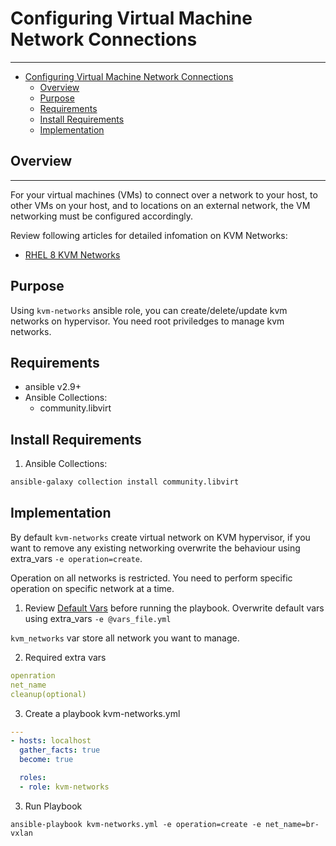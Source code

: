 # Configuring Virtual Machine Network Connections
***

- [Configuring Virtual Machine Network Connections](#configuring-virtual-machine-network-connections)
  - [Overview](#overview)
  - [Purpose](#purpose)
  - [Requirements](#requirements)
  - [Install Requirements](#install-requirements)
  - [Implementation](#implementation)

## Overview
***
For your virtual machines (VMs) to connect over a network to your host, to other VMs on your host, and to locations on an external network, the VM networking must be configured accordingly.

Review following articles for detailed infomation on KVM Networks:
- [RHEL 8 KVM Networks](https://access.redhat.com/documentation/en-us/red_hat_enterprise_linux/8/html/configuring_and_managing_virtualization/configuring-virtual-machine-network-connections_configuring-and-managing-virtualization)

## Purpose
Using `kvm-networks` ansible role, you can create/delete/update kvm networks on hypervisor. You need root priviledges to manage kvm networks.

## Requirements

- ansible v2.9+
- Ansible Collections:
  - community.libvirt

## Install Requirements

1. Ansible Collections:

```bash
ansible-galaxy collection install community.libvirt
```

## Implementation
By default `kvm-networks` create virtual network on KVM hypervisor, if you want to remove any existing networking overwrite the behaviour using extra_vars `-e operation=create`.

Operation on all networks is restricted. You need to perform specific operation on specific network at a time.

1. Review [Default Vars](./defaults/main.yml) before running the playbook. Overwrite default vars using extra_vars `-e @vars_file.yml`

`kvm_networks` var store all network you want to manage.

2. Required extra vars
```yaml
openration
net_name
cleanup(optional)
```

3. Create a playbook kvm-networks.yml
```yaml
---
- hosts: localhost
  gather_facts: true
  become: true

  roles:
  - role: kvm-networks
```

3. Run Playbook
```
ansible-playbook kvm-networks.yml -e operation=create -e net_name=br-vxlan
```